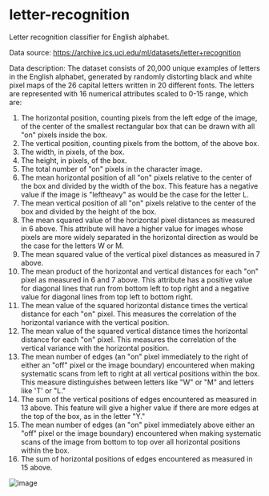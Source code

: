 # letter-recognition
Letter recognition classifier for English alphabet. 

Data source: https://archive.ics.uci.edu/ml/datasets/letter+recognition

Data description: The dataset consists of 20,000 unique examples of letters in the English alphabet, generated by
randomly distorting black and white pixel maps of the 26 capital letters written in 20 different fonts. The letters are represented with 16
numerical attributes scaled to 0-15 range, which are:
1. The horizontal position, counting pixels from the left edge of the image, of the center
of the smallest rectangular box that can be drawn with all "on" pixels inside the box.
2. The vertical position, counting pixels from the bottom, of the above box.
3. The width, in pixels, of the box.
4. The height, in pixels, of the box.
5. The total number of "on" pixels in the character image.
6. The mean horizontal position of all "on" pixels relative to the center of the box and
divided by the width of the box. This feature has a negative value if the image is "leftheavy" as would be the case for the letter L.
7. The mean vertical position of all "on" pixels relative to the center of the box and divided
by the height of the box.
8. The mean squared value of the horizontal pixel distances as measured in 6 above. This
attribute will have a higher value for images whose pixels are more widely separated
in the horizontal direction as would be the case for the letters W or M.
9. The mean squared value of the vertical pixel distances as measured in 7 above.
10. The mean product of the horizontal and vertical distances for each "on" pixel as measured in 6 and 7 above. This attribute has a positive value for diagonal lines that run
from bottom left to top right and a negative value for diagonal lines from top left to
bottom right.
11. The mean value of the squared horizontal distance times the vertical distance for each
"on" pixel. This measures the correlation of the horizontal variance with the vertical
position.
12. The mean value of the squared vertical distance times the horizontal distance for each
"on" pixel. This measures the correlation of the vertical variance with the horizontal
position.
13. The mean number of edges (an "on" pixel immediately to the right of either an "off"
pixel or the image boundary) encountered when making systematic scans from left to right at all vertical positions within the box. This measure distinguishes between
letters like "W" or "M" and letters like 'T' or "L."
14. The sum of the vertical positions of edges encountered as measured in 13 above. This
feature will give a higher value if there are more edges at the top of the box, as in
the letter "Y." 
15. The mean number of edges (an "on" pixel immediately above either an "off" pixel
or the image boundary) encountered when making systematic scans of the image from
bottom to top over all horizontal positions within the box.
16. The sum of horizontal positions of edges encountered as measured in 15 above. 

![image](https://user-images.githubusercontent.com/74184204/214038480-c848129a-9354-4253-ab36-68bc0dc5938e.png)
